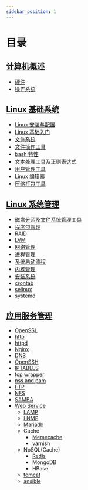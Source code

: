 ```yaml
---
sidebar_position: 1
---
```


# 目录

## [计算机概述](./introduction-to-computers/)

- [硬件](./introduction-to-computers/computer-concepts/)
- [操作系统](./introduction-to-computers/operating-system/)

## [Linux 基础系统](./linux-basic-system/)

- [Linux 安装与配置](./linux-basic-system/setup-setting/)
- [Linux 基础入门](./linux-basic-system/linux-basic/)
- [文件系统](./linux-basic-system/file-system/)
- [文件操作工具](./linux-basic-system/file-operations/)
- [bash 特性](./linux-basic-system/bash/)
- [文本处理工具及正则表达式](./linux-basic-system/text-manipulation-regular-expression/)
- [用户管理工具](./linux-basic-system/user-manager/)
- [Linux 编辑器](./linux-basic-system/editor/)
- [压缩打包工具](./linux-basic-system/compression-packing/)



## [Linux 系统管理](./system-management/)

- [磁盘分区及文件系统管理工具](./system-management/disk-partition/)
- [程序包管理](./system-management/package/)
- [RAID](./system-management/raid/)
- [LVM](./system-management/lvm/)
- [网络管理](./system-management/network/)
- [进程管理](./system-management/process/)
- [系统启动流程](./system-management/startup/)
- [内核管理](./system-management/kernel-module/)
- [安装系统](./system-management/setup-system/)
- [crontab](./system-management/crontab/)
- [selinux](./system-management/selinux/)  
- [systemd](./system-management/systemd/)


## [应用服务管理](./application-service/)

- [OpenSSL](./application-service/openssl/)
- [http](./application-service/http/)
- [httpd](./application-service/httpd/)
- [Nginx](./application-service/nginx/)
- [DNS](./application-service/dns/)
- [OpenSSH](./application-service/openssh/)
- [IPTABLES](./application-service/iptables/)
- [tcp wrapper](./application-service/tcp-wrapper/)
- [nss and pam](./application-service/nss-pam/)
- [FTP](./application-service/ftp/)
- [NFS](./application-service/nfs/)
- [SAMBA](./application-service/samba/)
- [Web Service](./application-service/webservice/)
  - [LAMP](./application-service/lamp/)
  - [LNMP](./application-service/lnmp/)
  - [Mariadb](./application-service/mariadb/)
  - Cache
    - [Memecache](./application-service/memcached/)
    - varnish
  - NoSQL(Cache)
    - [Redis](./application-service/redis/)
    - MongoDB
    - HBase
  - [tomcat](./application-service/tomcat/)
  - [ansible](./application-service/ansible/)